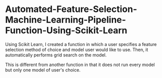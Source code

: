 # Automated-Feature-Selection-Machine-Learning-Pipeline-Function-Using-Scikit-Learn

Using Scikit Learn, I created a function in which a user specifies a feature selection method of choice and model user would like to use. Then, it automatically performs grid search on the model. 

This is different from another function in that it does not run every model but only one model of user's choice.
